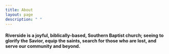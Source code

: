 ```yaml
---
title: About
layout: page
description: " "
---
```

#### Riverside is a joyful, biblically-based, Southern Baptist church; seeing to glorify the Savior, equip the saints, search for those who are lost, and serve our community and beyond.